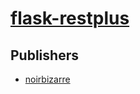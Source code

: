 # [flask-restplus](https://pypi.org/project/flask-restplus)



## Publishers
- [noirbizarre](https://pypi.org/user/noirbizarre)


